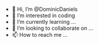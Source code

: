 - 👋 Hi, I’m @DominicDaniels
- 👀 I’m interested in coding
- 🌱 I’m currently learning ...
- 💞️ I’m looking to collaborate on ...
- 📫 How to reach me ...

<!---
DominicDaniels/DominicDaniels is a ✨ special ✨ repository because its `README.md` (this file) appears on your GitHub profile.
You can click the Preview link to take a look at your changes.
--->
